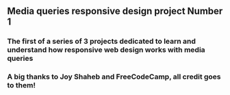 ## Media queries responsive design project Number 1

### The first of a series of 3 projects dedicated to learn and understand how responsive web design works with media queries

### A big thanks to Joy Shaheb and FreeCodeCamp, all credit goes to them!
